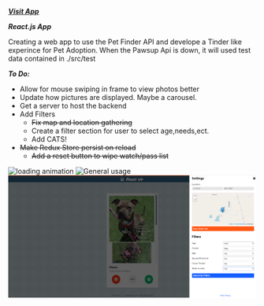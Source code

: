 ***[Visit App](https://johnsonlu.dev/PawsUp/)***

***React.js App***

Creating a web app to use the Pet Finder API and develope a Tinder like experince for Pet Adoption.
When the Pawsup Api is down, it will used test data contained in ./src/test

***To Do:***
- Allow for mouse swiping in frame to view photos better
- Update how pictures are displayed. Maybe a carousel.
- Get a server to host the backend
- Add Filters
  - ~~Fix map and location gathering~~
  - Create a filter section for user to select age,needs,ect.
  - Add CATS!
- ~~Make Redux Store persist on reload~~
  - ~~Add a reset button to wipe watch/pass list~~



![loading animation](https://github.com/JohnsonLu3/PawsUp/blob/master/example_images/animatedPawsup.gif?raw=true)
![General usage](https://github.com/JohnsonLu3/PawsUp/blob/master/example_images/2020-03-10%2014-36-14.gif?raw=true)
![Side Menu](https://github.com/JohnsonLu3/PawsUp/blob/master/example_images/sidemenu.png?raw=true)
